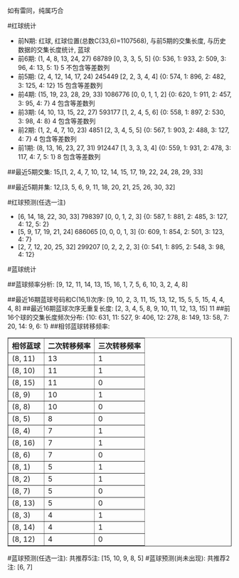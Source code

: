 <!-- 
.. title: 双色球2017043期(2017-04-16)数据分析报告
.. slug: slott-2017043-2017-04-16-report
.. date: 2017-04-17 08:00:00 UTC+08:00
.. tags: Lottery
.. link: 
.. description: 
.. type: text
-->

如有雷同，纯属巧合

<!-- TEASER_END-->

#红球统计

- 前N期: 红球, 红球位置(总数C(33,6)=1107568), 与前5期的交集长度, 与历史数据的交集长度统计, 蓝球
- 前6期: (1, 4, 8, 13, 24, 27) 68789 [0, 3, 3, 5, 5] {0: 536, 1: 933, 2: 509, 3: 96, 4: 13, 5: 1} 5 不包含等差数列
- 前5期: (2, 4, 12, 14, 17, 24) 245449 [2, 2, 3, 4, 4] {0: 574, 1: 896, 2: 482, 3: 125, 4: 12} 15 包含等差数列
- 前4期: (15, 19, 23, 28, 29, 33) 1086776 [0, 0, 1, 1, 2] {0: 620, 1: 911, 2: 457, 3: 95, 4: 7} 4 包含等差数列
- 前3期: (4, 10, 13, 15, 22, 27) 593177 [1, 2, 4, 5, 6] {0: 558, 1: 897, 2: 530, 3: 98, 4: 8} 4 包含等差数列
- 前2期: (1, 2, 4, 7, 10, 23) 4851 [2, 3, 4, 5, 5] {0: 567, 1: 903, 2: 488, 3: 127, 4: 7} 4 包含等差数列
- 前1期: (8, 13, 16, 23, 27, 31) 912447 [1, 3, 3, 3, 4] {0: 559, 1: 931, 2: 478, 3: 117, 4: 7, 5: 1} 8 包含等差数列

##最近5期交集:
15,[1, 2, 4, 7, 10, 12, 14, 15, 17, 19, 22, 24, 28, 29, 33]

##最近5期并集:
12,[3, 5, 6, 9, 11, 18, 20, 21, 25, 26, 30, 32]

#红球预测(任选一注)

- [6, 14, 18, 22, 30, 33] 798397 [0, 0, 1, 2, 3] {0: 587, 1: 881, 2: 485, 3: 127, 4: 12, 5: 2}
- [5, 9, 17, 19, 21, 24] 686065 [0, 0, 0, 1, 3] {0: 609, 1: 854, 2: 501, 3: 123, 4: 7}
- [2, 7, 12, 20, 25, 32] 299207 [0, 2, 2, 2, 3] {0: 541, 1: 895, 2: 548, 3: 98, 4: 12}

#蓝球统计

##蓝球频率分析:
[9, 12, 11, 14, 13, 15, 16, 1, 7, 5, 6, 10, 3, 2, 4, 8]

##最近16期蓝球号码和C(16,1)次序:
 [9, 10, 2, 3, 11, 15, 13, 12, 15, 5, 5, 15, 4, 4, 4, 8]
##最近16期蓝球次序无重复长度:
 [2, 3, 4, 5, 8, 9, 10, 11, 12, 13, 15] 11
##前16个球的交集长度频次分布:
{10: 631, 11: 527, 9: 406, 12: 278, 8: 149, 13: 58, 7: 20, 14: 9, 6: 1}
##相邻蓝球转移频率:
 <table border="1" class="table table-striped dataframe">
  <thead>
    <tr style="text-align: right;">
      <th>相邻蓝球</th>
      <th>二次转移频率</th>
      <th>三次转移频率</th>
    </tr>
  </thead>
  <tbody>
    <tr>
      <td>(8, 11)</td>
      <td>13</td>
      <td>1</td>
    </tr>
    <tr>
      <td>(8, 10)</td>
      <td>11</td>
      <td>1</td>
    </tr>
    <tr>
      <td>(8, 15)</td>
      <td>11</td>
      <td>0</td>
    </tr>
    <tr>
      <td>(8, 9)</td>
      <td>10</td>
      <td>1</td>
    </tr>
    <tr>
      <td>(8, 8)</td>
      <td>10</td>
      <td>0</td>
    </tr>
    <tr>
      <td>(8, 5)</td>
      <td>8</td>
      <td>0</td>
    </tr>
    <tr>
      <td>(8, 4)</td>
      <td>7</td>
      <td>1</td>
    </tr>
    <tr>
      <td>(8, 16)</td>
      <td>7</td>
      <td>1</td>
    </tr>
    <tr>
      <td>(8, 6)</td>
      <td>7</td>
      <td>0</td>
    </tr>
    <tr>
      <td>(8, 1)</td>
      <td>5</td>
      <td>1</td>
    </tr>
    <tr>
      <td>(8, 2)</td>
      <td>5</td>
      <td>1</td>
    </tr>
    <tr>
      <td>(8, 7)</td>
      <td>5</td>
      <td>0</td>
    </tr>
    <tr>
      <td>(8, 13)</td>
      <td>5</td>
      <td>0</td>
    </tr>
    <tr>
      <td>(8, 3)</td>
      <td>4</td>
      <td>1</td>
    </tr>
    <tr>
      <td>(8, 14)</td>
      <td>4</td>
      <td>1</td>
    </tr>
    <tr>
      <td>(8, 12)</td>
      <td>4</td>
      <td>0</td>
    </tr>
  </tbody>
</table>
#蓝球预测(任选一注):
共推荐5注: [15, 10, 9, 8, 5]
#蓝球预测(尚未出现):
共推荐2注: [6, 7]

